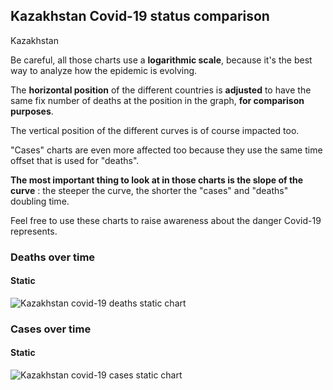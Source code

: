 ## Kazakhstan Covid-19 status comparison 

Kazakhstan



Be careful, all those charts use a **logarithmic scale**, because it's the best way to analyze how the epidemic is evolving.
 
The **horizontal position** of the different countries is **adjusted** to have the same fix number of deaths at the position in the graph, **for comparison purposes**.

The vertical position of the different curves is of course impacted too.

"Cases" charts are even more affected too because they use the same time offset that is used for "deaths".

**The most important thing to look at in those charts is the slope of the curve** : the steeper the curve, the shorter the "cases" and "deaths" doubling time.

Feel free to use these charts to raise awareness about the danger Covid-19 represents. 


 
### Deaths over time
 
#### Static
![Kazakhstan covid-19 deaths static chart](https://raw.githubusercontent.com/madlag/coronavirus_study/master/notebooks/graphs/2020-03-30/countries/Kazakhstan/2020-03-30_Kazakhstan_deaths.png "Kazakhstan covid-19 deaths static chart")   

 
### Cases over time
 
#### Static
![Kazakhstan covid-19 cases static chart](https://raw.githubusercontent.com/madlag/coronavirus_study/master/notebooks/graphs/2020-03-30/countries/Kazakhstan/2020-03-30_Kazakhstan_cases.png "Kazakhstan covid-19 cases static chart")   

